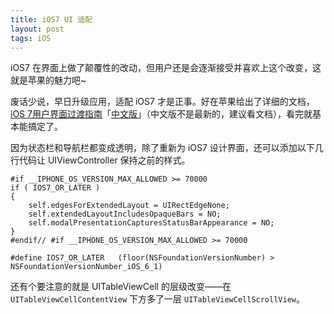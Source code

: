 ```yaml
---
title: iOS7 UI 适配
layout: post
tags: iOS 
---
```


iOS7 在界面上做了颠覆性的改动，但用户还是会逐渐接受并喜欢上这个改变，这就是苹果的魅力吧~

废话少说，早日升级应用，适配 iOS7 才是正事。好在苹果给出了详细的文档，[iOS 7用户界面过渡指南](https://developer.apple.com/library/iOs/documentation/UserExperience/Conceptual/TransitionGuide/index.html)「[中文版](http://mued.sohu.com/2013/06/ios-7-ui-transition-guide/)」（中文版不是最新的，建议看文档），看完就基本能搞定了。

因为状态栏和导航栏都变成透明，除了重新为 iOS7 设计界面，还可以添加以下几行代码让 UIViewController 保持之前的样式。

```
#if __IPHONE_OS_VERSION_MAX_ALLOWED >= 70000
if ( IOS7_OR_LATER )
{
    self.edgesForExtendedLayout = UIRectEdgeNone;
    self.extendedLayoutIncludesOpaqueBars = NO;
    self.modalPresentationCapturesStatusBarAppearance = NO;
}
#endif// #if __IPHONE_OS_VERSION_MAX_ALLOWED >= 70000

#define IOS7_OR_LATER	(floor(NSFoundationVersionNumber) > NSFoundationVersionNumber_iOS_6_1)
```

还有个要注意的就是 UITableViewCell 的层级改变——在 `UITableViewCellContentView` 下方多了一层 `UITableViewCellScrollView`。
